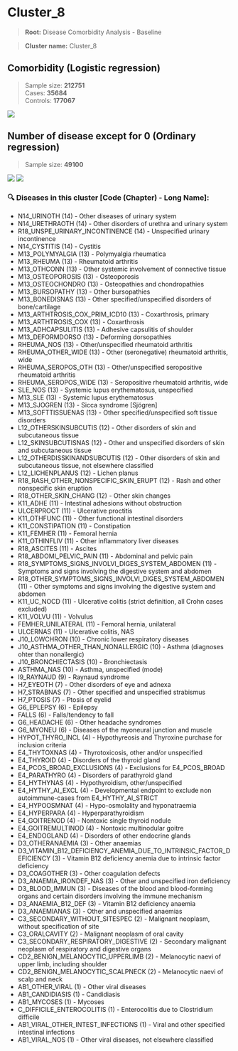 # Cluster_8
    
> **Root:** Disease Comorbidity Analysis - Baseline

> **Cluster name:** Cluster_8  

## Comorbidity (Logistic regression)
> Sample size: **212751**  
> Cases: **35684**  
> Controls: **177067**
<img src="/Cluster/Figures/Baseline/LG/Cluster_8.png" />
<CsvTable src="/public/Cluster/Data/Baseline/LG/LG_Cluster_8.csv" label="🔍 View full results" />

## Number of disease except for 0 (Ordinary regression)
> Sample size: **49100**
<img src="/Cluster/Figures/Baseline/Histogram/Cluster_8_ba.png" />
<CsvTable src="/public/Cluster/Data/Baseline/Histogram/Cluster_8_ba.csv" label="🔍 View full results" />
        
<img src="/Cluster/Figures/Baseline/ORD/Cluster_8.png" />
<CsvTable src="/public/Cluster/Data/Baseline/ORD/ORD_Cluster_8.csv" label="🔍 View full results" />

### 🔍 Diseases in this cluster [Code (Chapter) - Long Name]:
- N14_URINOTH (14) - Other diseases of urinary system
- N14_URETHRAOTH (14) - Other disorders of urethra and urinary system
- R18_UNSPE_URINARY_INCONTINENCE (14) - Unspecified urinary incontinence
- N14_CYSTITIS (14) - Cystitis
- M13_POLYMYALGIA (13) - Polymyalgia rheumatica
- M13_RHEUMA (13) - Rheumatoid arthritis
- M13_OTHCONN (13) - Other systemic involvement of connective tissue
- M13_OSTEOPOROSIS (13) - Osteoporosis
- M13_OSTEOCHONDRO (13) - Osteopathies and chondropathies
- M13_BURSOPATHY (13) - Other bursopathies
- M13_BONEDISNAS (13) - Other specified/unspecified disorders of  bone/cartilage
- M13_ARTHTROSIS_COX_PRIM_ICD10 (13) - Coxarthrosis, primary
- M13_ARTHTROSIS_COX (13) - Coxarthrosis
- M13_ADHCAPSULITIS (13) - Adhesive capsulitis of shoulder
- M13_DEFORMDORSO (13) - Deforming dorsopathies
- RHEUMA_NOS (13) - Other/unspecified rheumatoid arthritis
- RHEUMA_OTHER_WIDE (13) - Other (seronegative) rheumatoid arthritis, wide
- RHEUMA_SEROPOS_OTH (13) - Other/unspecified seropositive rheumatoid arthritis
- RHEUMA_SEROPOS_WIDE (13) - Seropositive rheumatoid arthritis, wide
- SLE_NOS (13) - Systemic lupus erythematosus, unspecified
- M13_SLE (13) - Systemic lupus erythematosus
- M13_SJOGREN (13) - Sicca syndrome [Sjögren]
- M13_SOFTTISSUENAS (13) - Other specified/unspecified soft tissue disorders
- L12_OTHERSKINSUBCUTIS (12) - Other disorders of skin and subcutaneous tissue
- L12_SKINSUBCUTISNAS (12) - Other and unspecified disorders of skin and subcutaneous tissue
- L12_OTHERDISSKINANDSUBCUTIS (12) - Other disorders of skin and subcutaneous tissue, not elsewhere classified
- L12_LICHENPLANUS (12) - Lichen planus
- R18_RASH_OTHER_NONSPECIFIC_SKIN_ERUPT (12) - Rash and other nonspecific skin eruption
- R18_OTHER_SKIN_CHANG (12) - Other skin changes
- K11_ADHE (11) - Intestinal adhesions without obstruction
- ULCERPROCT (11) - Ulcerative proctitis
- K11_OTHFUNC (11) - Other functional intestinal disorders
- K11_CONSTIPATION (11) - Constipation
- K11_FEMHER (11) - Femoral hernia
- K11_OTHINFLIV (11) - Other inflammatory liver diseases
- R18_ASCITES (11) - Ascites
- R18_ABDOMI_PELVIC_PAIN (11) - Abdominal and pelvic pain
- R18_SYMPTOMS_SIGNS_INVOLVI_DIGES_SYSTEM_ABDOMEN (11) - Symptoms and signs involving the digestive system and abdomen
- R18_OTHER_SYMPTOMS_SIGNS_INVOLVI_DIGES_SYSTEM_ABDOMEN (11) - Other symptoms and signs involving the digestive system and abdomen
- K11_UC_NOCD (11) - Ulcerative colitis (strict definition, all Crohn cases excluded)
- K11_VOLVU (11) - Volvulus
- FEMHER_UNILATERAL (11) - Femoral hernia, unilateral
- ULCERNAS (11) - Ulcerative colitis, NAS
- J10_LOWCHRON (10) - Chronic lower respiratory diseases
- J10_ASTHMA_OTHER_THAN_NONALLERGIC (10) - Asthma (diagnoses ohter than nonallergic)
- J10_BRONCHIECTASIS (10) - Bronchiectasis
- ASTHMA_NAS (10) - Asthma, unspecified (mode)
- I9_RAYNAUD (9) - Raynaud syndrome
- H7_EYEOTH (7) - Other disorders of eye and adnexa
- H7_STRABNAS (7) - Other specified and unspecified strabismus
- H7_PTOSIS (7) - Ptosis of eyelid
- G6_EPLEPSY (6) - Epilepsy
- FALLS (6) - Falls/tendency to fall
- G6_HEADACHE (6) - Other headache syndromes
- G6_MYONEU (6) - Diseases of the myoneural junction and muscle
- HYPOT_THYRO_INCL (4) - Hypothyreosis and Thyroxine purchase for inclusion criteria
- E4_THYTOXNAS (4) - Thyrotoxicosis, other and/or unspecified
- E4_THYROID (4) - Disorders of the thyroid gland
- E4_PCOS_BROAD_EXCLUSIONS (4) - Exclusions for E4_PCOS_BROAD
- E4_PARATHYRO (4) - Disorders of parathyroid gland
- E4_HYTHYNAS (4) - Hypothyroidism, other/unspecified
- E4_HYTHY_AI_EXCL (4) - Developmental endpoint to exclude non autoimmune-cases from E4_HYTHY_AI_STRICT
- E4_HYPOOSMNAT (4) - Hypo-osmolality and hyponatraemia
- E4_HYPERPARA (4) - Hyperparathyroidism
- E4_GOITRENOD (4) - Nontoxic single thyroid nodule
- E4_GOITREMULTINOD (4) - Nontoxic multinodular goitre
- E4_ENDOGLAND (4) - Disorders of other endocrine glands
- D3_OTHERANAEMIA (3) - Other anaemias
- D3_VITAMIN_B12_DEFICIENCY_ANEMIA_DUE_TO_INTRINSIC_FACTOR_DEFICIENCY (3) - Vitamin B12 deficiency anemia due to intrinsic factor deficiency
- D3_COAGOTHER (3) - Other coagulation defects
- D3_ANAEMIA_IRONDEF_NAS (3) - Other and unspecified iron deficiency
- D3_BLOOD_IMMUN (3) - Diseases of the blood and blood-forming organs and certain disorders involving the immune mechanism
- D3_ANAEMIA_B12_DEF (3) - Vitamin B12 deficiency anaemia
- D3_ANAEMIANAS (3) - Other and unspecified anaemias
- C3_SECONDARY_WITHOUT_SITESPEC (2) - Malignant neoplasm, without specification of site
- C3_ORALCAVITY (2) - Malignant neoplasm of oral cavity
- C3_SECONDARY_RESPIRATORY_DIGESTIVE (2) - Secondary malignant neoplasm of respiratory and digestive organs
- CD2_BENIGN_MELANOCYTIC_UPPERLIMB (2) - Melanocytic naevi of upper limb, including shoulder
- CD2_BENIGN_MELANOCYTIC_SCALPNECK (2) - Melanocytic naevi of scalp and neck
- AB1_OTHER_VIRAL (1) - Other viral diseases
- AB1_CANDIDIASIS (1) - Candidiasis
- AB1_MYCOSES (1) - Mycoses
- C_DIFFICILE_ENTEROCOLITIS (1) - Enterocolitis due to Clostridium difficile
- AB1_VIRAL_OTHER_INTEST_INFECTIONS (1) - Viral and other specified intestinal infections
- AB1_VIRAL_NOS (1) - Other viral diseases, not elsewhere classified
